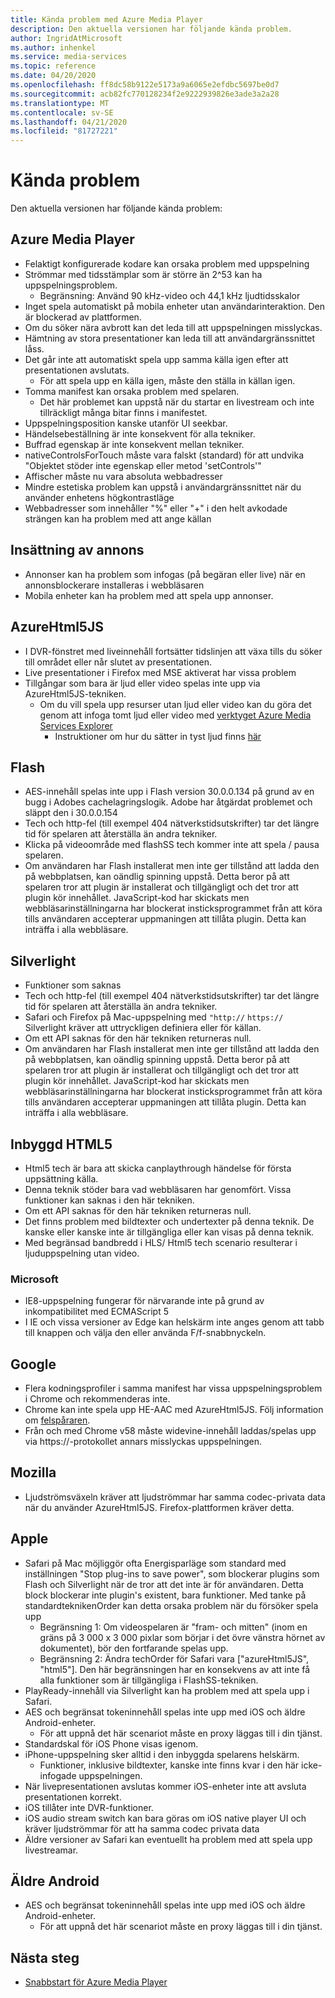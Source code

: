```yaml
---
title: Kända problem med Azure Media Player
description: Den aktuella versionen har följande kända problem.
author: IngridAtMicrosoft
ms.author: inhenkel
ms.service: media-services
ms.topic: reference
ms.date: 04/20/2020
ms.openlocfilehash: ff8dc58b9122e5173a9a6065e2efdbc5697be0d7
ms.sourcegitcommit: acb82fc770128234f2e9222939826e3ade3a2a28
ms.translationtype: MT
ms.contentlocale: sv-SE
ms.lasthandoff: 04/21/2020
ms.locfileid: "81727221"
---
```

# <a name="known-issues"></a>Kända problem #

Den aktuella versionen har följande kända problem:

## <a name="azure-media-player"></a>Azure Media Player ##

- Felaktigt konfigurerade kodare kan orsaka problem med uppspelning
- Strömmar med tidsstämplar som är större än 2^53 kan ha uppspelningsproblem.
  - Begränsning: Använd 90 kHz-video och 44,1 kHz ljudtidsskalor
- Inget spela automatiskt på mobila enheter utan användarinteraktion. Den är blockerad av plattformen.
- Om du söker nära avbrott kan det leda till att uppspelningen misslyckas.
- Hämtning av stora presentationer kan leda till att användargränssnittet låss.
- Det går inte att automatiskt spela upp samma källa igen efter att presentationen avslutats.
  - För att spela upp en källa igen, måste den ställa in källan igen.
- Tomma manifest kan orsaka problem med spelaren.
  - Det här problemet kan uppstå när du startar en livestream och inte tillräckligt många bitar finns i manifestet.
- Uppspelningsposition kanske utanför UI seekbar.
- Händelsebeställning är inte konsekvent för alla tekniker.
- Buffrad egenskap är inte konsekvent mellan tekniker.
- nativeControlsForTouch måste vara falskt (standard) för att undvika "Objektet stöder inte egenskap eller metod 'setControls'"
- Affischer måste nu vara absoluta webbadresser
- Mindre estetiska problem kan uppstå i användargränssnittet när du använder enhetens högkontrastläge
- Webbadresser som innehåller "%" eller "+" i den helt avkodade strängen kan ha problem med att ange källan

## <a name="ad-insertion"></a>Insättning av annons ##

- Annonser kan ha problem som infogas (på begäran eller live) när en annonsblockerare installeras i webbläsaren
- Mobila enheter kan ha problem med att spela upp annonser.

## <a name="azurehtml5js"></a>AzureHtml5JS ##

- I DVR-fönstret med liveinnehåll fortsätter tidslinjen att växa tills du söker till området eller når slutet av presentationen.
- Live presentationer i Firefox med MSE aktiverat har vissa problem
- Tillgångar som bara är ljud eller video spelas inte upp via AzureHtml5JS-tekniken.
  - Om du vill spela upp resurser utan ljud eller video kan du göra det genom att infoga tomt ljud eller video med [verktyget Azure Media Services Explorer](https://aka.ms/amse)
    - Instruktioner om hur du sätter in tyst ljud finns [här](https://azure.microsoft.com/documentation/articles/media-services-advanced-encoding-with-mes/#silent_audio)

## <a name="flash"></a>Flash ##

- AES-innehåll spelas inte upp i Flash version 30.0.0.134 på grund av en bugg i Adobes cachelagringslogik. Adobe har åtgärdat problemet och släppt den i 30.0.0.154
- Tech och http-fel (till exempel 404 nätverkstidsutskrifter) tar det längre tid för spelaren att återställa än andra tekniker.
- Klicka på videoområde med flashSS tech kommer inte att spela / pausa spelaren.
- Om användaren har Flash installerat men inte ger tillstånd att ladda den på webbplatsen, kan oändlig spinning uppstå. Detta beror på att spelaren tror att plugin är installerat och tillgängligt och det tror att plugin kör innehållet. JavaScript-kod har skickats men webbläsarinställningarna har blockerat insticksprogrammet från att köra tills användaren accepterar uppmaningen att tillåta plugin. Detta kan inträffa i alla webbläsare.  

## <a name="silverlight"></a>Silverlight ##

- Funktioner som saknas
- Tech och http-fel (till exempel 404 nätverkstidsutskrifter) tar det längre tid för spelaren att återställa än andra tekniker.
- Safari och Firefox på Mac-uppspelning med `"http://` `https://` Silverlight kräver att uttryckligen definiera eller för källan.
- Om ett API saknas för den här tekniken returneras null.
- Om användaren har Flash installerat men inte ger tillstånd att ladda den på webbplatsen, kan oändlig spinning uppstå. Detta beror på att spelaren tror att plugin är installerat och tillgängligt och det tror att plugin kör innehållet. JavaScript-kod har skickats men webbläsarinställningarna har blockerat insticksprogrammet från att köra tills användaren accepterar uppmaningen att tillåta plugin. Detta kan inträffa i alla webbläsare.  

## <a name="native-html5"></a>Inbyggd HTML5 ##

- Html5 tech är bara att skicka canplaythrough händelse för första uppsättning källa.
- Denna teknik stöder bara vad webbläsaren har genomfört.  Vissa funktioner kan saknas i den här tekniken.  
- Om ett API saknas för den här tekniken returneras null.
- Det finns problem med bildtexter och undertexter på denna teknik. De kanske eller kanske inte är tillgängliga eller kan visas på denna teknik.
- Med begränsad bandbredd i HLS/ Html5 tech scenario resulterar i ljuduppspelning utan video.

### <a name="microsoft"></a>Microsoft ###

- IE8-uppspelning fungerar för närvarande inte på grund av inkompatibilitet med ECMAScript 5
- I IE och vissa versioner av Edge kan helskärm inte anges genom att tabb till knappen och välja den eller använda F/f-snabbnyckeln.

## <a name="google"></a>Google ##

- Flera kodningsprofiler i samma manifest har vissa uppspelningsproblem i Chrome och rekommenderas inte.
- Chrome kan inte spela upp HE-AAC med AzureHtml5JS. Följ information om [felspåraren](https://bugs.chromium.org/p/chromium/issues/detail?id=534301).
- Från och med Chrome v58 måste widevine-innehåll laddas/spelas upp via https://-protokollet annars misslyckas uppspelningen.

## <a name="mozilla"></a>Mozilla ##

- Ljudströmsväxeln kräver att ljudströmmar har samma codec-privata data när du använder AzureHtml5JS. Firefox-plattformen kräver detta.

## <a name="apple"></a>Apple ##

- Safari på Mac möjliggör ofta Energisparläge som standard med inställningen "Stop plug-ins to save power", som blockerar plugins som Flash och Silverlight när de tror att det inte är för användaren. Detta block blockerar inte plugin's existent, bara funktioner. Med tanke på standardteknikenOrder kan detta orsaka problem när du försöker spela upp
  - Begränsning 1: Om videospelaren är "fram- och mitten" (inom en gräns på 3 000 x 3 000 pixlar som börjar i det övre vänstra hörnet av dokumentet), bör den fortfarande spelas upp.
  - Begränsning 2: Ändra techOrder för Safari vara ["azureHtml5JS", "html5"]. Den här begränsningen har en konsekvens av att inte få alla funktioner som är tillgängliga i FlashSS-tekniken.
- PlayReady-innehåll via Silverlight kan ha problem med att spela upp i Safari.
- AES och begränsat tokeninnehåll spelas inte upp med iOS och äldre Android-enheter.
  - För att uppnå det här scenariot måste en proxy läggas till i din tjänst.
- Standardskal för iOS Phone visas igenom.
- iPhone-uppspelning sker alltid i den inbyggda spelarens helskärm.
  - Funktioner, inklusive bildtexter, kanske inte finns kvar i den här icke-infogade uppspelningen.
- När livepresentationen avslutas kommer iOS-enheter inte att avsluta presentationen korrekt.
- iOS tillåter inte DVR-funktioner.
- iOS audio stream switch kan bara göras om iOS native player UI och kräver ljudströmmar för att ha samma codec privata data
- Äldre versioner av Safari kan eventuellt ha problem med att spela upp livestreamar.

## <a name="older-android"></a>Äldre Android ##

- AES och begränsat tokeninnehåll spelas inte upp med iOS och äldre Android-enheter.
  - För att uppnå det här scenariot måste en proxy läggas till i din tjänst.

## <a name="next-steps"></a>Nästa steg ##

- [Snabbstart för Azure Media Player](azure-media-player-quickstart.md)